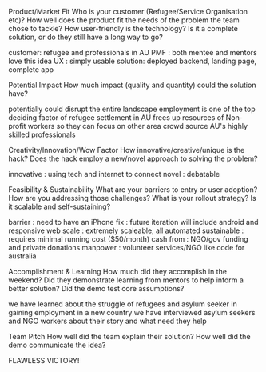 Product/Market Fit
Who is your customer (Refugee/Service Organisation etc)? How well does the product fit the needs of the problem the team chose to tackle? How user-friendly is the technology? Is it a complete solution, or do they still have a long way to go?
  
  customer: refugee and professionals in AU
  PMF     : both mentee and mentors love this idea
  UX      : simply usable
  solution: deployed backend, landing page, complete app

Potential Impact
How much impact (quality and quantity) could the solution have?
  
  potentially could disrupt the entire landscape
  employment is one of the top deciding factor of refugee settlement in AU
  frees up resources of Non-profit workers so they can focus on other area
  crowd source AU's highly skilled professionals

Creativity/Innovation/Wow Factor
How innovative/creative/unique is the hack? Does the hack employ a new/novel approach to 
solving the problem?
  
  innovative : using tech and internet to connect
  novel      : debatable

Feasibility & Sustainability
What are your barriers to entry or user adoption? How are you addressing those challenges? What is your rollout strategy? Is it scalable and self-sustaining?

  barrier     : need to have an iPhone
  fix         : future iteration will include android and responsive web
  scale       : extremely scaleable, all automated
  sustainable : requires minimal running cost ($50/month)
  cash from   : NGO/gov funding and private donations
  manpower    : volunteer services/NGO like code for australia

Accomplishment & Learning
How much did they accomplish in the weekend? Did they demonstrate learning from mentors to help inform a better solution? Did the demo test core assumptions?
  
  we have learned about the struggle of refugees and asylum seeker in gaining employment in a new country
  we have interviewed asylum seekers and NGO workers about their story and what need they help

Team Pitch
How well did the team explain their solution? How well did the demo communicate the idea?

  FLAWLESS VICTORY!






















